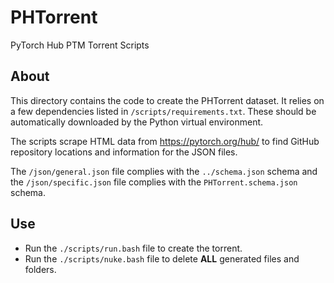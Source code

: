 # PHTorrent
PyTorch Hub PTM Torrent Scripts

## About
This directory contains the code to create the PHTorrent dataset. It relies on a few dependencies listed in `/scripts/requirements.txt`. These should be automatically downloaded by the Python virtual environment.

The scripts scrape HTML data from https://pytorch.org/hub/ to find GitHub repository locations and information for the JSON files.

The `/json/general.json` file complies with the `../schema.json` schema and the `/json/specific.json` file complies with the `PHTorrent.schema.json` schema.

## Use
- Run the `./scripts/run.bash` file to create the torrent.
- Run the `./scripts/nuke.bash` file to delete **ALL** generated files and folders.
